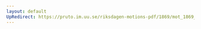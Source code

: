 ```yaml
---
layout: default
UpRedirect: https://pruto.im.uu.se/riksdagen-motions-pdf/1869/mot_1869__fk__37/mot_1869__fk__37-002.pdf
---
```

